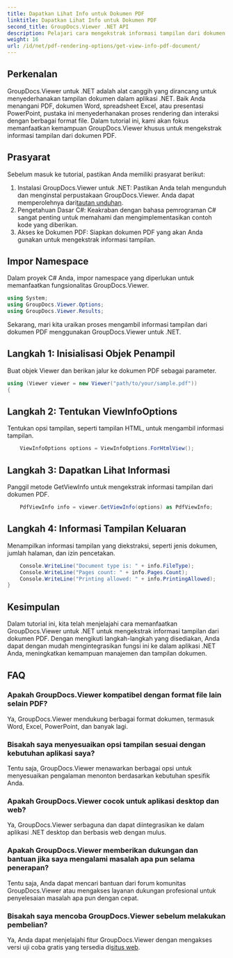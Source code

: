 ```yaml
---
title: Dapatkan Lihat Info untuk Dokumen PDF
linktitle: Dapatkan Lihat Info untuk Dokumen PDF
second_title: GroupDocs.Viewer .NET API
description: Pelajari cara mengekstrak informasi tampilan dari dokumen PDF menggunakan GroupDocs.Viewer untuk .NET dalam tutorial komprehensif ini.
weight: 16
url: /id/net/pdf-rendering-options/get-view-info-pdf-document/
---
```

## Perkenalan
GroupDocs.Viewer untuk .NET adalah alat canggih yang dirancang untuk menyederhanakan tampilan dokumen dalam aplikasi .NET. Baik Anda menangani PDF, dokumen Word, spreadsheet Excel, atau presentasi PowerPoint, pustaka ini menyederhanakan proses rendering dan interaksi dengan berbagai format file. Dalam tutorial ini, kami akan fokus memanfaatkan kemampuan GroupDocs.Viewer khusus untuk mengekstrak informasi tampilan dari dokumen PDF.
## Prasyarat
Sebelum masuk ke tutorial, pastikan Anda memiliki prasyarat berikut:
1.  Instalasi GroupDocs.Viewer untuk .NET: Pastikan Anda telah mengunduh dan menginstal perpustakaan GroupDocs.Viewer. Anda dapat memperolehnya dari[tautan unduhan](https://releases.groupdocs.com/viewer/net/).   
2. Pengetahuan Dasar C#: Keakraban dengan bahasa pemrograman C# sangat penting untuk memahami dan mengimplementasikan contoh kode yang diberikan.
3. Akses ke Dokumen PDF: Siapkan dokumen PDF yang akan Anda gunakan untuk mengekstrak informasi tampilan.

## Impor Namespace
Dalam proyek C# Anda, impor namespace yang diperlukan untuk memanfaatkan fungsionalitas GroupDocs.Viewer.

```csharp
using System;
using GroupDocs.Viewer.Options;
using GroupDocs.Viewer.Results;
```


Sekarang, mari kita uraikan proses mengambil informasi tampilan dari dokumen PDF menggunakan GroupDocs.Viewer untuk .NET.
## Langkah 1: Inisialisasi Objek Penampil
Buat objek Viewer dan berikan jalur ke dokumen PDF sebagai parameter.
```csharp
using (Viewer viewer = new Viewer("path/to/your/sample.pdf"))
{
```
## Langkah 2: Tentukan ViewInfoOptions
Tentukan opsi tampilan, seperti tampilan HTML, untuk mengambil informasi tampilan.
```csharp
	ViewInfoOptions options = ViewInfoOptions.ForHtmlView();
```
## Langkah 3: Dapatkan Lihat Informasi
Panggil metode GetViewInfo untuk mengekstrak informasi tampilan dari dokumen PDF.
```csharp
	PdfViewInfo info = viewer.GetViewInfo(options) as PdfViewInfo;
```
## Langkah 4: Informasi Tampilan Keluaran
Menampilkan informasi tampilan yang diekstraksi, seperti jenis dokumen, jumlah halaman, dan izin pencetakan.
```csharp
	Console.WriteLine("Document type is: " + info.FileType);
	Console.WriteLine("Pages count: " + info.Pages.Count);
	Console.WriteLine("Printing allowed: " + info.PrintingAllowed);
}
```

## Kesimpulan
Dalam tutorial ini, kita telah menjelajahi cara memanfaatkan GroupDocs.Viewer untuk .NET untuk mengekstrak informasi tampilan dari dokumen PDF. Dengan mengikuti langkah-langkah yang disediakan, Anda dapat dengan mudah mengintegrasikan fungsi ini ke dalam aplikasi .NET Anda, meningkatkan kemampuan manajemen dan tampilan dokumen.
## FAQ
### Apakah GroupDocs.Viewer kompatibel dengan format file lain selain PDF?
Ya, GroupDocs.Viewer mendukung berbagai format dokumen, termasuk Word, Excel, PowerPoint, dan banyak lagi.
### Bisakah saya menyesuaikan opsi tampilan sesuai dengan kebutuhan aplikasi saya?
Tentu saja, GroupDocs.Viewer menawarkan berbagai opsi untuk menyesuaikan pengalaman menonton berdasarkan kebutuhan spesifik Anda.
### Apakah GroupDocs.Viewer cocok untuk aplikasi desktop dan web?
Ya, GroupDocs.Viewer serbaguna dan dapat diintegrasikan ke dalam aplikasi .NET desktop dan berbasis web dengan mulus.
### Apakah GroupDocs.Viewer memberikan dukungan dan bantuan jika saya mengalami masalah apa pun selama penerapan?
Tentu saja, Anda dapat mencari bantuan dari forum komunitas GroupDocs.Viewer atau mengakses layanan dukungan profesional untuk penyelesaian masalah apa pun dengan cepat.
### Bisakah saya mencoba GroupDocs.Viewer sebelum melakukan pembelian?
 Ya, Anda dapat menjelajahi fitur GroupDocs.Viewer dengan mengakses versi uji coba gratis yang tersedia di[situs web](https://purchase.groupdocs.com/buy).